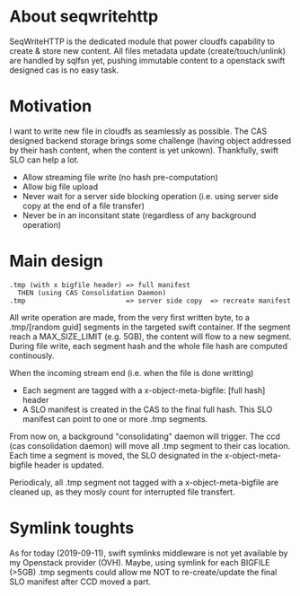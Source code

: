 # About seqwritehttp

SeqWriteHTTP is the dedicated module that power cloudfs capability to create & store new content. All files metadata update (create/touch/unlink) are handled by sqlfsn yet, pushing immutable content to a openstack swift designed cas is no easy task.

# Motivation

I want to write new file in cloudfs as seamlessly as possible. The CAS designed backend storage brings some challenge (having object addressed by their hash content, when the content is yet unkown). Thankfully, swift SLO can help a lot.


* Allow streaming file write (no hash pre-computation)
* Allow big file upload
* Never wait for a server side blocking operation (i.e. using server side copy at the end of a file transfer)
* Never be in an inconsitant state (regardless of any background operation)


# Main design
```
.tmp (with x bigfile header) => full manifest
  THEN (using CAS Consolidation Daemon)
.tmp                         => server side copy  => recreate manifest
```

All write operation are made, from the very first written byte, to a .tmp/[random guid] segments in the targeted swift container. If the segment reach a MAX_SIZE_LIMIT (e.g. 5GB), the content will flow to a new segment. During file write, each segment hash and the whole file hash are computed continously.


When the incoming stream end (i.e. when the file is done writting)
* Each segment are tagged with a x-object-meta-bigfile: [full hash] header
* A SLO manifest is created in the CAS to the final full hash. This SLO manifest can point to one or more .tmp segments.

From now on, a background "consolidating" daemon will trigger.
The ccd (cas consolidation daemon) will move all .tmp segment to their cas location. Each time a segment is moved, the SLO designated in the x-object-meta-bigfile header is updated.

Periodicaly, all .tmp segment not tagged with a x-object-meta-bigfile are cleaned up, as they mosly count for interrupted file transfert.



# Symlink toughts
As for today (2019-09-11), swift symlinks middleware is not yet available by my Openstack provider (OVH). Maybe, using symlink for each BIGFILE (>5GB) .tmp segments could allow me NOT to re-create/update the final SLO manifest after CCD moved a part.

